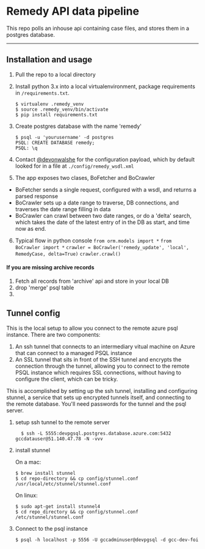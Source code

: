 Remedy API data pipeline
===================

This repo polls an inhouse api containing case files, and stores them in a postgres database. 

----------

Installation and usage
-------------
1. Pull the repo to a local directory
2. Install python 3.x into a local virtualenvironment, package requirements in `/requirements.txt`.

	```
	$ virtualenv .remedy_venv
	$ source .remedy_venv/bin/activate
	$ pip install requirements.txt 
	```
3. Create postgres database with the name 'remedy'

	```
	$ psql -u 'yourusername' -d postgres
	PSQL: CREATE DATABASE remedy;
	PSQL: \q
	```
	
4. Contact [@devonwalshe](https://www.github.com/devonwalshe) for the configuration payload, which by default looked for in a file at `./config/remedy_wsdl.xml`

5. The app exposes two clases, BoFetcher and BoCrawler
  - BoFetcher sends a single request, configured with a wsdl, and returns a parsed response
  - BoCrawler sets up a date range to traverse, DB connections, and traverses the date range filling in data
  - BoCrawler can crawl between two date ranges, or do a 'delta' search, which takes the date of the latest entry of in the DB as start, and time now as end. 
6. Typical flow in python console
  `from orm.models import *`
  `from BoCrawler import *`
  `crawler = BoCrawler('remedy_update', 'local', RemedyCase, delta=True)`
  `crawler.crawl()`





#### If you are missing archive records

1. Fetch all records from 'archive' api and store in your local DB
2. drop 'merge' psql table
3. 

Tunnel config
---
This is the local setup to allow you connect to the remote azure psql instance. There are two components:

1. An ssh tunnel that connects to an intermediary vitual machine on Azure that can connect to a managed PSQL instance
2. An SSL tunnel that sits in front of the SSH tunnel and encrypts the connection through the tunnel, allowing you to connect to the remote PSQL instance which requires SSL connections, without having to configure the client, which can be tricky. 

This is accomplished by setting up the ssh tunnel, installing and configuring stunnel, a service that sets up encrypted tunnels itself, and connecting to the remote database. You'll need passwords for the tunnel and the psql server. 

1. setup ssh tunnel to the remote server

	```
	  $ ssh -L 5555:devpgsql.postgres.database.azure.com:5432 gccdatauser@51.140.47.78 -N -vvv
	```

2. install stunnel
	
	On a mac:
	```
	$ brew install stunnel
	$ cd repo-directory && cp config/stunnel.conf /usr/local/etc/stunnel/stunnel.conf
	```
	On linux:
	```
	$ sudo apt-get install stunnel4
	$ cd repo_directory && cp config/stunnel.conf /etc/stunnel/stunnel.conf
	``` 
3. Connect to the psql instance

	```
	$ psql -h localhost -p 5556 -U gccadminuser@devpgsql -d gcc-dev-foi 
